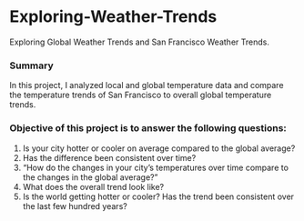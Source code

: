 # Exploring-Weather-Trends
Exploring Global Weather Trends and San Francisco Weather Trends.

### Summary

In this project, I analyzed local and global temperature data and compare the temperature trends of San Francisco to overall global temperature trends.

### Objective of this project is to answer the following questions:

1. Is your city hotter or cooler on average compared to the global average? 
2. Has the difference been consistent over time?
3. “How do the changes in your city’s temperatures over time compare to the changes in the global average?”
4. What does the overall trend look like? 
5. Is the world getting hotter or cooler? Has the trend been consistent over the last few hundred years?

